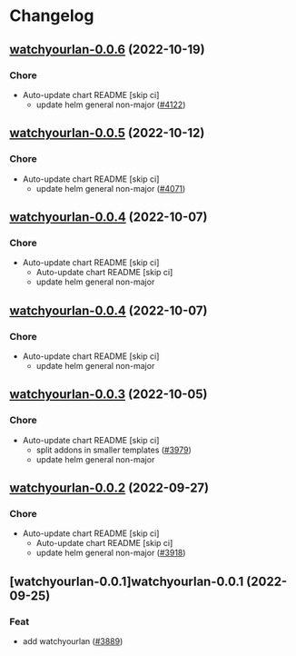 # Changelog



## [watchyourlan-0.0.6](https://github.com/truecharts/charts/compare/watchyourlan-0.0.5...watchyourlan-0.0.6) (2022-10-19)

### Chore

- Auto-update chart README [skip ci]
  - update helm general non-major ([#4122](https://github.com/truecharts/charts/issues/4122))




## [watchyourlan-0.0.5](https://github.com/truecharts/charts/compare/watchyourlan-0.0.4...watchyourlan-0.0.5) (2022-10-12)

### Chore

- Auto-update chart README [skip ci]
  - update helm general non-major ([#4071](https://github.com/truecharts/charts/issues/4071))




## [watchyourlan-0.0.4](https://github.com/truecharts/charts/compare/watchyourlan-0.0.3...watchyourlan-0.0.4) (2022-10-07)

### Chore

- Auto-update chart README [skip ci]
  - Auto-update chart README [skip ci]
  - update helm general non-major




## [watchyourlan-0.0.4](https://github.com/truecharts/charts/compare/watchyourlan-0.0.3...watchyourlan-0.0.4) (2022-10-07)

### Chore

- Auto-update chart README [skip ci]
  - update helm general non-major




## [watchyourlan-0.0.3](https://github.com/truecharts/charts/compare/watchyourlan-0.0.2...watchyourlan-0.0.3) (2022-10-05)

### Chore

- Auto-update chart README [skip ci]
  - split addons in smaller templates ([#3979](https://github.com/truecharts/charts/issues/3979))
  - update helm general non-major




## [watchyourlan-0.0.2](https://github.com/truecharts/charts/compare/watchyourlan-0.0.1...watchyourlan-0.0.2) (2022-09-27)

### Chore

- Auto-update chart README [skip ci]
  - Auto-update chart README [skip ci]
  - update helm general non-major ([#3918](https://github.com/truecharts/charts/issues/3918))




## [watchyourlan-0.0.1]watchyourlan-0.0.1 (2022-09-25)

### Feat

- add watchyourlan ([#3889](https://github.com/truecharts/charts/issues/3889))
